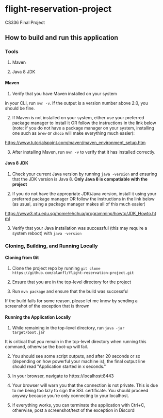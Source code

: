 # flight-reservation-project
CS336 Final Project

## How to build and run this application

### Tools
1. Maven

2. Java 8 JDK

#### Maven
1. Verify that you have Maven installed on your system

  in your CLI, run `mvn -v`. If the output is a version number above 2.0, you should be fine.

2. If Maven is not installed on your system, either use your preferred package manager to install it OR follow the instructions in the link below (note: if you do not have a package manager on your system, installing one such as `brew` or `choco` will make everything much easier):

  https://www.tutorialspoint.com/maven/maven_environment_setup.htm

3. After installing Maven, run `mvn -v` to verify that it has installed correctly.

#### Java 8 JDK
1. Check your current Java version by running `java -version` and ensuring that the JDK version is Java 8. **Only Java 8 is compatiable with the project**

2. If you do not have the appropriate JDK/Java version, install it using your preferred package manager OR follow the instructions in the link below (as usual, using a package manager makes all of this much easier)

  https://www3.ntu.edu.sg/home/ehchua/programming/howto/JDK_Howto.html

3. Verify that your Java installation was successful (this may require a system reboot) with `java -version`

### Cloning, Building, and Running Locally
#### Cloning from Git
1. Clone the project repo by running `git clone https://github.com/alanfl/flight-reservation-project.git`

2. Ensure that you are in the top-level directory for the project

3. Run `mvn package` and ensure that the build was successful

If the build fails for some reason, please let me know by sending a screenshot of the exception that is thrown

#### Running the Application Locally
1. While remaining in the top-level directory, run `java -jar target/boot.jar`

It is critical that you remain in the top-level directory when running this command, otherwise the boot-up will fail.

2. You should see some script outputs, and after 20 seconds or so (depending on how powerful your machine is), the final output line should read "Application started in x seconds."

3. In your browser, navigate to https://localhost:8443

4. Your browser will warn you that the connection is not private. This is due to me being too lazy to sign the SSL certificate. You should proceed anyway because you're only connecting to your localhost.

5. If everything works, you can terminate the application with Ctrl+C, otherwise, post a screenshot/text of the exception in Discord

